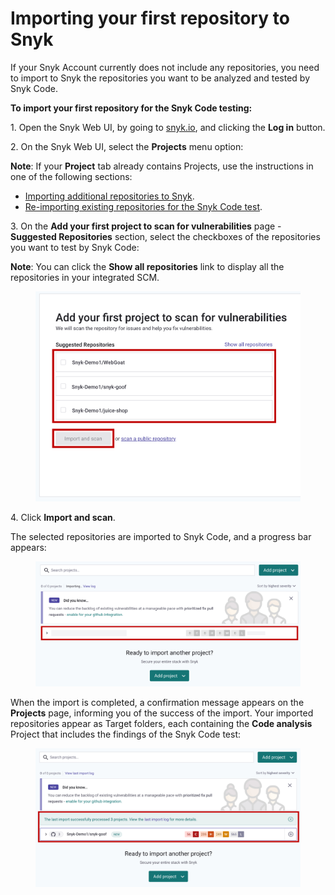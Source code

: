 # Importing your first repository to Snyk

If your Snyk Account currently does not include any repositories, you need to import to Snyk the repositories you want to be analyzed and tested by Snyk Code.

**To import your first repository for the Snyk Code testing:**

1\. Open the Snyk Web UI, by going to [snyk.io](http://snyk.io), and clicking the **Log in** button.

2\. On the Snyk Web UI, select the **Projects** menu option:

**Note**: If your **Project** tab already contains Projects, use the instructions in one of the following sections:

* [Importing additional repositories to Snyk](importing-additional-repositories-to-snyk.md).
* [Re-importing existing repositories for the Snyk Code test](re-importing-existing-repositories-for-the-snyk-code-test.md).

3\. On the **Add your first project to scan for vulnerabilities** page - **Suggested Repositories** section, select the checkboxes of the repositories you want to test by Snyk Code:

**Note**: You can click the **Show all repositories** link to display all the repositories in your integrated SCM.

<figure><img src="../../../../../.gitbook/assets/image (483).png" alt=""><figcaption></figcaption></figure>

4\. Click **Import and scan**.

The selected repositories are imported to Snyk Code, and a progress bar appears:

<figure><img src="../../../../../.gitbook/assets/image (393).png" alt=""><figcaption></figcaption></figure>

When the import is completed, a confirmation message appears on the **Projects** page, informing you of the success of the import. Your imported repositories appear as Target folders, each containing the **Code analysis** Project that includes the findings of the Snyk Code test:

<figure><img src="../../../../../.gitbook/assets/image (427).png" alt=""><figcaption></figcaption></figure>
